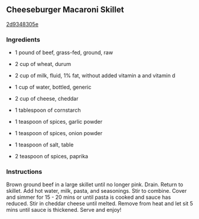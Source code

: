 ## Cheeseburger Macaroni Skillet

[2d9348305e](http://www.food.com/recipe/cheeseburger-macaroni-skillet-444115)

### Ingredients

 - 1 pound of beef, grass-fed, ground, raw

 - 2 cup of wheat, durum

 - 2 cup of milk, fluid, 1% fat, without added vitamin a and vitamin d

 - 1 cup of water, bottled, generic

 - 2 cup of cheese, cheddar

 - 1 tablespoon of cornstarch

 - 1 teaspoon of spices, garlic powder

 - 1 teaspoon of spices, onion powder

 - 1 teaspoon of salt, table

 - 2 teaspoon of spices, paprika

### Instructions

Brown ground beef in a large skillet until no longer pink. Drain. Return to skillet. Add hot water, milk, pasta, and seasonings. Stir to combine. Cover and simmer for 15 - 20 mins or until pasta is cooked and sauce has reduced. Stir in cheddar cheese until melted. Remove from heat and let sit 5 mins until sauce is thickened. Serve and enjoy!